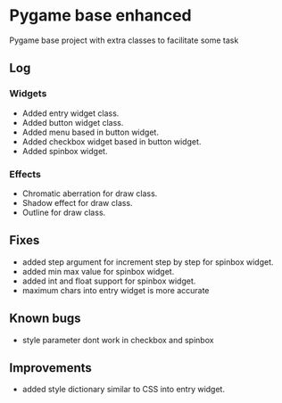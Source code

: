# Pygame base enhanced
Pygame base project with extra classes to facilitate some task

## Log
### Widgets
- Added entry widget class.
- Added button widget class.
- Added menu based in button widget.
- Added checkbox widget based in button widget.
- Added spinbox widget.

### Effects
- Chromatic aberration for draw class.
- Shadow effect for draw class.
- Outline for draw class.

## Fixes
- added step argument for increment step by step for spinbox widget.
- added min max value for spinbox widget.
- added int and float support for spinbox widget.
- maximum chars into entry widget is more accurate

## Known bugs
- style parameter dont work in checkbox and spinbox

## Improvements
- added style dictionary similar to CSS into entry widget.
